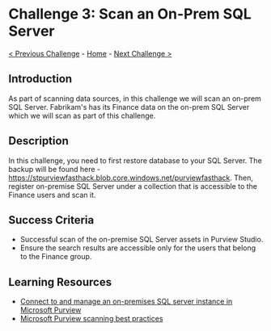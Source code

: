# Challenge 3: Scan an On-Prem SQL Server

[< Previous Challenge](./Challenge2.md) - [Home](../README.md) - [Next Challenge >](./Challenge4.md)

## Introduction
As part of scanning data sources, in this challenge we will scan an on-prem SQL Server. Fabrikam's has its Finance data on the on-prem SQL Server which we will scan as part of this challenge.

## Description
In this challenge, you need to first restore database to your SQL Server. The backup will be found here - https://stpurviewfasthack.blob.core.windows.net/purviewfasthack. Then, register on-premise SQL Server under a collection that is accessible to the Finance users and scan it.


## Success Criteria
- Successful scan of the on-premise SQL Server assets in Purview Studio.
- Ensure the search results are accessible only for the users that belong to the Finance group.

## Learning Resources
- [Connect to and manage an on-premises SQL server instance in Microsoft Purview](https://docs.microsoft.com/en-us/azure/purview/register-scan-on-premises-sql-server)
- [Microsoft Purview scanning best practices](https://docs.microsoft.com/en-us/azure/purview/concept-best-practices-scanning)
